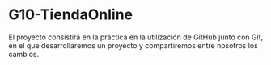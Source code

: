 # G10-TiendaOnline

El proyecto consistirá en la práctica en la utilización de GitHub junto con Git, en el que desarrollaremos un proyecto y compartiremos entre nosotros los cambios. 

